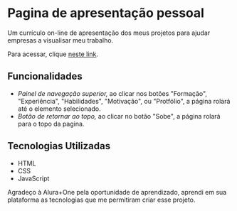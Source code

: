# Pagina de apresentação pessoal

Um currículo on-line de apresentação dos meus projetos para ajudar empresas a visualisar meu trabalho.

Para acessar, clique [neste link](https://pessoal-6cen.vercel.app/).

## Funcionalidades

- *Painel de navegação superior,* ao clicar nos botões "Formação", "Experiência", "Habilidades", "Motivação", ou "Protfólio", a página rolará até o elemento selecionado.
- *Botão de retornar ao topo,* ao clicar no botão "Sobe", a página rolará para o topo da pagina.


## Tecnologias Utilizadas

- HTML
- CSS
- JavaScript

Agradeço à Alura+One pela oportunidade de aprendizado, aprendi em sua plataforma as tecnologias que me permitiram criar esse projeto.
